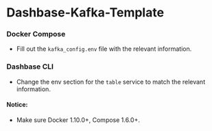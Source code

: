 # Dashbase-Kafka-Template

### Docker Compose
- Fill out the `kafka_config.env` file with the relevant information.


### Dashbase CLI
- Change the env section for the `table` service to match the relevant information.

#### Notice:
- Make sure Docker 1.10.0+, Compose 1.6.0+.
